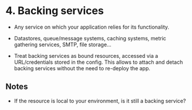 # 4. Backing services

 - Any service on which your application relies for its functionality.

 - Datastores, queue/message systems, caching systems, metric gathering services, SMTP, file storage...

 - Treat backing services as bound resources, accessed via a URL/credentials stored in the config. This allows to attach and detach backing services without the need to re-deploy the app.

## Notes

 - If the resource is local to your environment, is it still a backing service?

